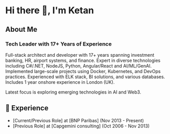 # Hi there 👋, I'm Ketan

## About Me
### Tech Leader with 17+ Years of Experience
Full-stack architect and developer with 17+ years spanning investment banking, HR, airport systems, and finance. Expert in diverse technologies including C#/.NET, NodeJS, Python, Angular/React and AI/ML/GenAI. Implemented large-scale projects using Docker, Kubernetes, and DevOps practices. Experienced with ELK stack, BI solutions, and various databases. Includes 1 year onshore experience in London (UK). 

Latest focus is exploring emerging technologies in AI and Web3. 


## 💼 Experience
- [Current/Previous Role] at [BNP Paribas] (Nov 2013 - Present)
- [Previous Role] at [Capgemini consulting] (Oct 2006 - Nov 2013)


<!-- The tech stats section below will be automatically updated by GitHub Actions -->
<!-- Don't modify this section, it will be replaced with up-to-date stats -->